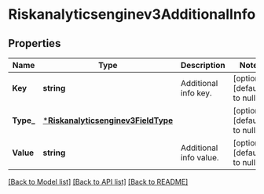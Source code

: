 # Riskanalyticsenginev3AdditionalInfo

## Properties
Name | Type | Description | Notes
------------ | ------------- | ------------- | -------------
**Key** | **string** | Additional info key. | [optional] [default to null]
**Type_** | [***Riskanalyticsenginev3FieldType**](riskanalyticsenginev3FieldType.md) |  | [optional] [default to null]
**Value** | **string** | Additional info value. | [optional] [default to null]

[[Back to Model list]](../README.md#documentation-for-models) [[Back to API list]](../README.md#documentation-for-api-endpoints) [[Back to README]](../README.md)

